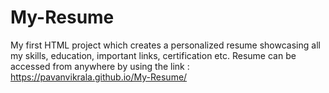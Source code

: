 # My-Resume
My first HTML project which creates a personalized resume showcasing all my skills, education, important links, certification etc.
Resume can be accessed from anywhere by using the link :   https://pavanvikrala.github.io/My-Resume/
